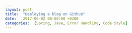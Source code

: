 ```yaml
---
layout: post
title:  "Deploying a blog on Github"
date:   2017-06-02 00:00:00 +0200
categories:  [Spring, Java, Error Handling, Code Style]
---
```

